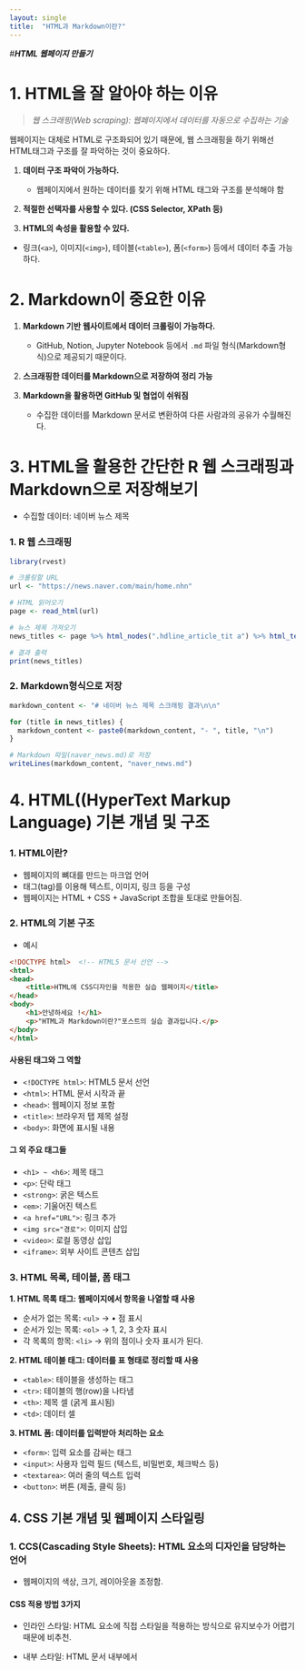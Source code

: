 ```yaml
---
layout: single
title:  "HTML과 Markdown이란?"
---
```


#***HTML 웹페이지 만들기***

# 1. HTML을 잘 알아야 하는 이유

> *웹 스크래핑(Web scraping): 웹페이지에서 데이터를 자동으로 수집하는 기술*

웹페이지는 대체로 HTML로 구조화되어 있기 때문에, 웹 스크래핑을 하기 위해선
HTML태그과 구조를 잘 파악하는 것이 중요하다.

1. **데이터 구조 파악이 가능하다.**
   - 웹페이지에서 원하는 데이터를 찾기 위해 HTML 태그와 구조를 분석해야 함

2. **적절한 선택자를 사용할 수 있다. (CSS Selector, XPath 등)**

3. **HTML의 속성을 활용할 수 있다.**
- 링크(`<a>`), 이미지(`<img>`), 테이블(`<table>`), 폼(`<form>`) 등에서 데이터 추출 가능하다.

# 2. Markdown이 중요한 이유
1. **Markdown 기반 웹사이트에서 데이터 크롤링이 가능하다.**
   - GitHub, Notion, Jupyter Notebook 등에서 `.md` 파일 형식(Markdown형식)으로 제공되기 때문이다.

2. **스크래핑한 데이터를 Markdown으로 저장하여 정리 가능**
  

3. **Markdown을 활용하면 GitHub 및 협업이 쉬워짐**
   - 수집한 데이터를 Markdown 문서로 변환하여 다른 사람과의 공유가 수월해진다.
  
# 3. HTML을 활용한 간단한 R 웹 스크래핑과 Markdown으로 저장해보기
- 수집할 데이터: 네이버 뉴스 제목

### 1. R 웹 스크래핑  
```r
library(rvest)

# 크롤링할 URL
url <- "https://news.naver.com/main/home.nhn"

# HTML 읽어오기
page <- read_html(url)

# 뉴스 제목 가져오기
news_titles <- page %>% html_nodes(".hdline_article_tit a") %>% html_text()

# 결과 출력
print(news_titles)
```

### 2. Markdown형식으로 저장

```r
markdown_content <- "# 네이버 뉴스 제목 스크래핑 결과\n\n"

for (title in news_titles) {
  markdown_content <- paste0(markdown_content, "- ", title, "\n")
}

# Markdown 파일(naver_news.md)로 저장
writeLines(markdown_content, "naver_news.md")
```

# 4. HTML((HyperText Markup Language) 기본 개념 및 구조
### 1. HTML이란?
   - 웹페이지의 뼈대를 만드는 마크업 언어
   - 태그(tag)를 이용해 텍스트, 이미지, 링크 등을 구성
   - 웹페이지는 HTML + CSS + JavaScript 조합을 토대로 만들어짐.

### 2. HTML의 기본 구조
- 예시  

```html
<!DOCTYPE html>  <!-- HTML5 문서 선언 -->
<html>
<head>
    <title>HTML에 CSS디자인을 적용한 실습 웹페이지</title>
</head>
<body>
    <h1>안녕하세요 !</h1>
    <p>"HTML과 Markdown이란?"포스트의 실습 결과입니다.</p>
</body>
</html>
```

#### 사용된 태그와 그 역할  
- `<!DOCTYPE html>`: HTML5 문서 선언  
- `<html>`: HTML 문서 시작과 끝  
- `<head>`: 웹페이지 정보 포함  
- `<title>`: 브라우저 탭 제목 설정  
- `<body>`: 화면에 표시될 내용  

#### 그 외 주요 태그들  
- `<h1> ~ <h6>`: 제목 태그  
- `<p>`: 단락 태그  
- `<strong>`: 굵은 텍스트  
- `<em>`: 기울어진 텍스트  
- `<a href="URL">`: 링크 추가  
- `<img src="경로">`: 이미지 삽입  
- `<video>`: 로컬 동영상 삽입  
- `<iframe>`: 외부 사이트 콘텐츠 삽입  


### 3. HTML 목록, 테이블, 폼 태그
 **1. HTML 목록 태그: 웹페이지에서 항목을 나열할 때 사용**
  - 순서가 없는 목록: `<ul>` -> • 점 표시
  - 순서가 있는 목록: `<ol>` -> 1, 2, 3 숫자 표시
  - 각 목록의 항목: `<li>` -> 위의 점이나 숫자 표시가 된다.  

  **2. HTML 테이블 태그: 데이터를 표 형태로 정리할 때 사용**
  - `<table>`: 테이블을 생성하는 태그
  - `<tr>`: 테이블의 행(row)을 나타냄
  - `<th>`: 제목 셀 (굵게 표시됨)
  - `<td>`: 데이터 셀  

  **3. HTML 폼: 데이터를 입력받아 처리하는 요소**
  - `<form>`: 입력 요소를 감싸는 태그
  - `<input>`: 사용자 입력 필드 (텍스트, 비밀번호, 체크박스 등)
  - `<textarea>`: 여러 줄의 텍스트 입력
  - `<button>`: 버튼 (제출, 클릭 등)

## 4. CSS 기본 개념 및 웹페이지 스타일링
### 1. CCS(Cascading Style Sheets): HTML 요소의 디자인을 담당하는 언어
  - 웹페이지의 색상, 크기, 레이아웃을 조정함.

#### CSS 적용 방법 3가지

 - 인라인 스타일: HTML 요소에 직접 스타일을 적용하는 방식으로 유지보수가 어렵기 때문에 비추천.
  
 - 내부 스타일: HTML 문서 내부에서 <style> 태그를 사용하여 스타일을 정의하는 방식으로, 작은 프로젝트에 적합하지만 관리가 어려울 수 있음.

```css
<head>
    <style>
        p {
            color: blue;
            font-size: 18px;
        }
    </style>
</head>
```

 - 외부 스타일: 별도의 CSS 파일을 만들어 HTML 문서와 연결하면 유지보수가 쉽고 여러 페이지에 동일한 스타일을 적용할 수 있음.

```css
<head>
    <link rel="stylesheet" href="styles.css">
</head>
```

### 2. CSS 기본 문법과 선택자
 - CSS 기본 문법: CSS는 선택자와 속성, 값으로 구성된다.
```css
선택자 {
    속성: 값;
}
```

 - 선택자: 스타일을 적용할 요소를 지정

 - 속성: 디자인을 변경하는 설정

 - 값: 속성에 적용할 값

#### 주요 CSS 선택자
`*` : 모든 요소 선택 ex) `* { margin: 0; }`

`태그명` : 특정 태그 선택 ex) `h1 { color: red; }`

`.클래스명` : 특정 클래스를 선택 ex) `.title { font-size: 20px; }`

`#아이디명` : 특정 ID를 선택 ex) `#header { background-color: black; }`

`,`  : 여러 요소를 동시에 선택 ex) `h1, p { color: red; }`

`A B ` : 특정 요소 안의 하위 요소를 선택 ex) `div p { color: green; }`

### 3. CSS 박스 모델과 레이아웃
- 웹페이지의 모든 요소는 박스 형태로 구성된다.
```css
.box {
    width: 300px;
    padding: 20px;
    border: 2px solid black;
    margin: 10px;
}
```

`내용(content)`: 텍스트, 이미지 등

`패딩(padding)`: 내용과 테두리 사이 여백

`테두리(border)`: 박스의 경계선

`마진(margin)`: 다른 요소와의 간격

### 4. CSS 레이아웃: display와 Flexbox 정렬
##### display  
`block`: 줄 바꿈이 있는 요소 -> 줄 바꿈이 자동으로 발생 ex) `div`,`p`

`inline`: 한 줄에 나란히 배치되는 요소 -> 모든 요소 한 줄에 나란히 배치 ex) `span`,`a`

`flex`: 요소를 유연하게 배치  
ex)
```html
<div style="display: flex; gap: 10px; background-color: lightgray; padding: 10px;">
    <div style="background-color: lightblue; padding: 20px;">박스 1</div>
    <div style="background-color: lightcoral; padding: 20px;">박스 2</div>
    <div style="background-color: lightgreen; padding: 20px;">박스 3</div>
</div>
```
##### Flexbox: 요소들을 다양한 방식으로 정렬 가능
```html
<style>
    .container {
        display: flex;
        justify-content: space-around; /* 요소들을 균등하게 배치 */
        align-items: center; /* 세로 중앙 정렬 */
        height: 200px;
        background-color: lightgray;
    }
    .box {
        width: 100px;
        height: 100px;
        background-color: skyblue;
        display: flex;
        justify-content: center;
        align-items: center;
        font-weight: bold;
    }
</style>

<div class="container">
    <div class="box">1</div>
    <div class="box">2</div>
    <div class="box">3</div>
</div>
```


## 5. 개인 웹페이지 생성 & 스타일 적용하기 실습

 - 간단한 개인 웹페이지를 만드는 데 사용할 HTML과 CSS파일을 만들어보자. 컨테이너 박스와 버튼을 스타일링하고, 모바일 위한 기본 설정을 추가하고 버튼에 마우스를 올리면 색상이 변하는 효과를 적용해본다. 이때 CSS파일은 별도로 만들어 HTML에 적용되게 한다.
 
### 실습. 개인 웹페이지 HTML파일 만들기

```html
<!DOCTYPE html>
<html lang="ko">
<head>
    <meta charset="UTF-8">
    <meta name="viewport" content="width=device-width, initial-scale=1.0">
    <title> HTML에 CSS디자인을 적용한 실습 웹페이지</title>
    <link rel="stylesheet" href="실습style.css">
</head>
<body>
    <div class="container">
        <h1>안녕하세요 !</h1>
        <p>"HTML과 Markdown이란?"포스트의 실습 결과입니다.</p>
        <button class="styled-button">클릭하세요</button>
    </div>
</body>
</html>
```
*위의 코드를 메모장에 파일 이름을 실습.html으로 작성하고 파일형식은 모든 파일로 선택, 인코딩 방식은 UTF-8로 저장한 후 파일을 더블클릭하면 웹페이지에 들어갈 수 있다.*
   
#### 코드에 대한 설명
HTML 부분:
```html
<!DOCTYPE html>
<html lang="ko">
```
`<!DOCTYPE html>`: HTML5 문서임을 브라우저에게 알려줌.
`<html lang="ko">`: HTML문서가 한국어로 작성되었음을 나타낸다.

```html
<head>
    <meta charset="UTF-8">
    <meta name="viewport" content="width=device-width, initial-scale=1.0">
    <title> HTML에 CSS디자인을 적용한 실습 웹페이지</title>
    <link rel="stylesheet" href="실습style.css">
```
`<meta charset="UTF-8">`: 웹페이지의 문자 인코딩 방식을 UTF-8로 설정하여 다양한 문자가 제대로 표시되게 함.

`<meta name="viewport" content="width=device-width, initial-scale=1.0">`: 모바일에서 웹페이지가 제대로 표시되게 해주는 설정. 화면 크기에 맞게 페이지가 조정되도록 돕는다.

`<title> HTML에 CSS디자인을 적용한 실습 웹페이지</title>`: 웹페이지의 제목을 설정. 브라우저 탭에 표시된다.

` link rel="stylesheet" href="styles.css"`: 웹페이지에 적용할 디자인 CSS파일을 HTML문서와 연결해준다.

HTML 본문 부분:
```html
<body>
    <div class="container">
        <h1>안녕하세요 !</h1>
        <p>"HTML과 Markdown이란?"포스트의 실습 결과입니다.</p>
        <button class="styled-button">클릭하세요</button>
    </div>
</body>
```

`<div class="container">`: 이 div 태그는 클래스 container를 사용하여 위에서 설정한 스타일을 적용받는 박스

`<h1>안녕하세요 !</h1>`: 페이지의 제목입니다. h1 태그는 가장 중요한 제목을 의미

`<p>"HTML과 Markdown이란?"포스트의 실습 결과입니다.</p>`: 페이지의 간단한 설명을 위한 문단

`<button class="styled-button">클릭하세요</button>`: 버튼을 표시하며, styled-button 클래스를 사용해 스타일을 적용


### 실습. CSS파일 만들기

```css
<head>
<style>
        body {
            background-color: #f0f8ff;
            color: #333;
            font-family: Arial, sans-serif;
            text-align: center;
            margin: 0;
            padding: 0;
        }

        .container {
            width: 50%;
            margin: 50px auto;
            padding: 20px;
            border: 2px solid #333;
            background-color: white;
            border-radius: 10px;
        }

        .styled-button {
            background-color: #007BFF;
            color: white;
            padding: 10px 20px;
            border: none;
            border-radius: 5px;
            cursor: pointer;
            font-size: 16px;
        }

        .styled-button:hover {
            background-color: #0056b3;
        }
    </style>
</head>
<head>
    <link rel="실습" href="실습style.css">
</head>
```
 *위의 코드를 메모장에 파일 이름을 실습style.css으로 작성하고 파일형식은 모든 파일로 선택, 인코딩 방식은 UTF-8로 저장한다.*

#### 코드에 대한 설명
`<style>`: 적용할 스타일 코드가 들어갈 부분 (`</style>`: 스타일 코드 마침)
 
```css
body {
    background-color: #f0f8ff;
    color: #333;
    font-family: Arial, sans-serif;
    text-align: center;
    margin: 0;
    padding: 0;
}
```

`body`: 웹페이지의 전체 배경과 기본 텍스트 스타일을 설정.

`background-color: #f0f8ff;`: 배경색을 연한 하늘색으로 지정.

`color: #333;`: 텍스트 색을 진한 회색으로 설정.

`font-family: Arial, sans-serif;`: 기본 글꼴을 Arial로 설정하고, Arial이 없을 경우 sans-serif 글꼴을 사용.

`text-align: center;`: 텍스트를 가운데 정렬.

`margin: 0; padding: 0;`: 브라우저 기본 여백을 없앤다.

```css
.container {
    width: 50%;
    margin: 50px auto;
    padding: 20px;
    border: 2px solid #333;
    background-color: white;
    border-radius: 10px;
}
```

`.container`: 이 클래스는 웹페이지에서 내용을 감싸는 박스의 스타일을 설정

`width: 50%;`: 박스의 너비를 페이지 너비의 50%로 설정

`margin: 50px auto;`: 상하 여백을 50px로 설정하고, 좌우는 자동으로 정렬하여 가운데 위치시킴

`padding: 20px;`: 박스 안쪽 여백을 20px로 설정

`border: 2px solid #333;`: 박스에 2px 두께의 검은색 실선 테두리를 설정

`background-color`: white;: 박스 배경을 흰색으로 설정

`border-radius: 10px;`: 박스의 모서리를 둥글게 만듦

```css
.styled-button {
    background-color: #007BFF;
    color: white;
    padding: 10px 20px;
    border: none;
    border-radius: 5px;
    cursor: pointer;
    font-size: 16px;
}
```
`.styled-button`: 이 클래스는 버튼의 스타일을 설정

`background-color`: #007BFF;: 버튼의 배경색을 파란색으로 설정

`color: white;`: 버튼 텍스트 색을 흰색으로 설정

`padding: 10px 20px;`: 버튼 안쪽 여백을 설정하여 버튼이 커지게 함. (상하 10px, 좌우 20px)

`border: none;`: 버튼 테두리를 없앰

`border-radius: 5px;`: 버튼 모서리를 둥글게 만듦

`cursor: pointer;`: 버튼 위에 마우스를 올렸을 때 손 모양 커서가 표시되도록 함.

`font-size: 16px;`: 버튼 텍스트 크기를 16px로 설정

```css
.styled-button:hover {
    background-color: #0056b3;
}
```

`.styled-button:hover`: 사용자가 버튼에 마우스를 올리면 배경색이 어두운 파란색으로 변경

`background-color: #0056b3;`: 마우스를 올렸을 때 배경색을 파란색에서 어두운 파란색으로 변경

# 5. Markdown이란?
 - 간단한 문법으로 문서를 작성하는 마크업 언어
 - HTML보다 쉽고 가독성이 좋다.
 - GitHub, Jupyter Notebook, Rmarkdown 등에서 활용된다.

### 1. 기본적인 마크다운 문법
1. **제목(Header) 만들기**
```
#제목 1
##제목 2
###제목 3
```
2. **강조(Emphasis) 표현하기**
```
*기울임* or _기울임_
**굵게** or __굵게__
~~취소선~~
```
3. **목록(List) 만들기**  
```
- 항목 1
  - 하위 항목 1-1
  - 하위 항목 1-2
- 항목 2
```

4. **표**
- 파이프(`|`)와 하이픈(`-`)을 사용해 표를 만들 수 있다.
  - 사용된 코드
   ```
   | 이름   | 나이 | 직업          |
   |--------|------|--------------|
   | 홍길동 | 30   | 데이터 분석가 |
   | 이순신 | 45   | 연구원        |
   ```
   - 실행결과

   | 이름   | 나이 | 직업          |
   |--------|------|--------------|
   | 홍길동 | 30   | 데이터 분석가 |
   | 이순신 | 45   | 연구원        |

5. **블록 코드**  
 - 코드나 명령어를 문서 내에서 깔끔하게 정리해준다.  

   - __인라인 코드__  
     - 결과: `summary(data)`  
     - 사용된 코드:  
       ```
       `summary(data)`
       ```

   - __여러 줄 코드 블록(R 코드)__  
     - 결과:  
       ```r
       head(data)
       summary(data)
       ```
     - 사용된 코드:  
       ````
       ```r
       head(data)
       summary(data)
       ```
       ````

### 2. RMarkdown 문서
**1. YAML헤더: 문서 제목, 작성자, 날짜, 출력 형식을 지정한다.**

```
---
title: "RMarkdown 문서 예제"
author: "홍길동"
date: "`r Sys.Date()`"
output: html_document
---
```

**2. R코드 청크(```{r})**
 - R코드를 문서 안에서 실행하고, 결과를 출력할 수 있다.
```r
```{r}
summary(data)
```

**3. R코드 청크 옵션**  

| 옵션           | 설명                         |  
|---------------|----------------------------|  
| `eval=FALSE`  | 코드를 실행하지 않음        |  
| `echo=FALSE`  | 코드 출력 없이 결과만 표시  |  
| `message=FALSE` | 메시지 출력 생략          |  
| `warning=FALSE` | 경고 메시지 숨김          |  

 **4. 그래프와 데이터 테이블**
- ggplot2 그래프
````
```{r, echo=FALSE}
library(ggplot2)
ggplot(mtcars, aes(x=mpg, y=hp, color=factor(cyl))) +
    geom_point() +
    theme_minimal()
```
````
- ktable 테이블
````
```{r}
library(knitr)
kable(head(mtcars))
```
````


### 3. RMarkdown 고급 활용(문서 포맷 변환 및 대시보드 생성)

**1. 다양한 출력 형식 설정:** RMarkdown 문서는 다양한 포맷 변환 가능
- HTML 문서 (html_document)
- PDF 문서 (pdf_document)
- Word 문서 (word_document)
#### 기본 YAML 예제
```
---
title: "분석 보고서"
author: "홍길동"
date: "`r Sys.Date()`"
output:
  html_document:
    toc: true
    number_sections: true
---
```
- html_document: → HTML문서로 변환
- toc: true → 목차 추가
- number_sections: true → 섹션 넘버링 추가

**2. 인터랙티브 문서 생성**: Shiny 활용 예제
````
---
title: "Shiny 활용 문서"
output: html_document
runtime: shiny
---

```{r, echo=FALSE}
library(shiny)

sliderInput("obs", "표시할 관측값 수:", min = 1, max = 100, value = 10)

renderPrint({
  summary(mtcars[1:input$obs, ])
})
```
````
***코드 설명***
```
---
title: "Shiny 활용 문서"
output: html_document
runtime: shiny
---
```
- `runtime: shiny`: RMarkdwon 문서에서 shiny 기능 사용

````
```{r, echo=FALSE}
library(shiny)

sliderInput("obs", "표시할 관측값 수:", min = 1, max = 100, value = 10)
```
````
- 사용자가 슬라이더를 움직이면 값이 변경됨.
  - `sliderInput()`: 사용자가 선택할 수 있는 슬라이더 입력 UI 생성

  - `obs`: 입력값의 ID

  - `표시할 관측값 수:`: 슬라이더 라벨

  - `min = 1, max = 100, value = 10`: 최소값 1, 최대값 100, 기본값 10

```
renderPrint({
  summary(mtcars[1:input$obs, ])
})
```
- 사용자의 입력값을 기반으로 요약통계를 표시해준다.
  - `input$obs`: 사용자가 슬라이더에서 선택한 값

  - `mtcars[1:input$obs, ]`: mtcars 데이터에서 사용자가 선택한 개수만큼 행을 가져옴

  - `summary()`: 해당 데이터의 요약 통계를 출력

**3. Flexdashboard 소개**
- RMarkdown 기반의 대시보드를 쉽게 만들 수 있는 패키지
 > `대시보드`: 여러 개의 시각화 결과를 하나의 화면에서 관리하는데 유용

- Flexdashboard 예제: mtcars데이터의 산점도와 데이터테이블을 나타낸 대시보드

````
---
title: "Flexdashboard 예제"
output: flexdashboard::flex_dashboard
---

Column {data-width=650}
-------------------------------------


```{r}
library(ggplot2)
ggplot(mtcars, aes(x=mpg, y=hp, color=factor(cyl))) +
    geom_point()
```

Column {data-width=350}
-------------------------------------


```{r}
library(DT)
datatable(mtcars)
```
````
